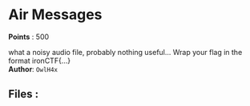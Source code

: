 # Air Messages
**Points** : 500

what a noisy audio file, probably nothing useful...
Wrap your flag in the format ironCTF{...}<br><b>Author</b>: `OwlH4x`

## Files : 
